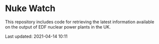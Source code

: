 # Nuke Watch

This repository includes code for retrieving the latest information available on the output of EDF nuclear power plants in the UK.

Last updated: 2021-04-14 10:11